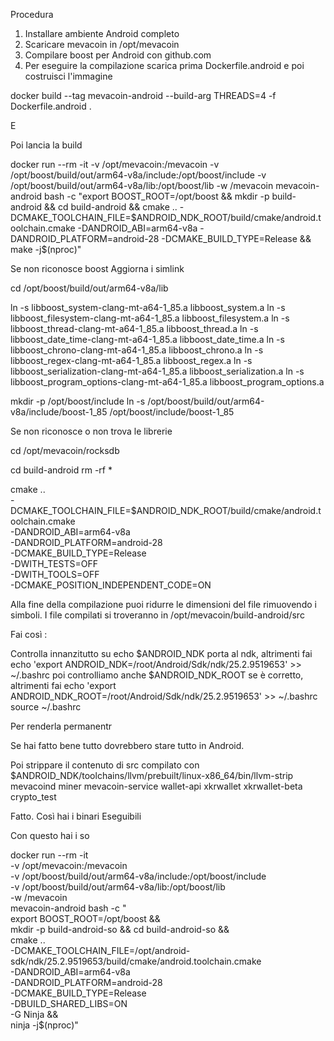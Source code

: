 Procedura 

1. Installare ambiente Android completo
2. Scaricare mevacoin in /opt/mevacoin
3. Compilare boost per Android con github.com
4. Per eseguire la compilazione scarica prima Dockerfile.android e poi costruisci l'immagine 

docker build --tag mevacoin-android --build-arg THREADS=4 -f Dockerfile.android .

E

Poi lancia la build

docker run --rm -it -v /opt/mevacoin:/mevacoin -v /opt/boost/build/out/arm64-v8a/include:/opt/boost/include -v /opt/boost/build/out/arm64-v8a/lib:/opt/boost/lib -w /mevacoin mevacoin-android bash -c "export BOOST_ROOT=/opt/boost && mkdir -p build-android && cd build-android && cmake .. -DCMAKE_TOOLCHAIN_FILE=$ANDROID_NDK_ROOT/build/cmake/android.toolchain.cmake -DANDROID_ABI=arm64-v8a -DANDROID_PLATFORM=android-28 -DCMAKE_BUILD_TYPE=Release && make -j$(nproc)"


Se non riconosce boost
Aggiorna i simlink

cd /opt/boost/build/out/arm64-v8a/lib

ln -s libboost_system-clang-mt-a64-1_85.a libboost_system.a
ln -s libboost_filesystem-clang-mt-a64-1_85.a libboost_filesystem.a
ln -s libboost_thread-clang-mt-a64-1_85.a libboost_thread.a
ln -s libboost_date_time-clang-mt-a64-1_85.a libboost_date_time.a
ln -s libboost_chrono-clang-mt-a64-1_85.a libboost_chrono.a
ln -s libboost_regex-clang-mt-a64-1_85.a libboost_regex.a
ln -s libboost_serialization-clang-mt-a64-1_85.a libboost_serialization.a
ln -s libboost_program_options-clang-mt-a64-1_85.a libboost_program_options.a



mkdir -p /opt/boost/include
ln -s /opt/boost/build/out/arm64-v8a/include/boost-1_85 /opt/boost/include/boost-1_85

Se non riconosce o non trova le librerie 

cd /opt/mevacoin/rocksdb


cd build-android
rm -rf *

cmake .. \
  -DCMAKE_TOOLCHAIN_FILE=$ANDROID_NDK_ROOT/build/cmake/android.toolchain.cmake \
  -DANDROID_ABI=arm64-v8a \
  -DANDROID_PLATFORM=android-28 \
  -DCMAKE_BUILD_TYPE=Release \
  -DWITH_TESTS=OFF \
  -DWITH_TOOLS=OFF \
  -DCMAKE_POSITION_INDEPENDENT_CODE=ON

Alla fine della compilazione puoi ridurre le dimensioni del file rimuovendo i simboli.
I file compilati si troveranno in /opt/mevacoin/build-android/src

Fai così :

Controlla innanzitutto su echo $ANDROID_NDK porta al ndk, altrimenti fai echo 'export ANDROID_NDK=/root/Android/Sdk/ndk/25.2.9519653' >> ~/.bashrc
poi controlliamo anche $ANDROID_NDK_ROOT  se è corretto, altrimenti fai echo 'export ANDROID_NDK_ROOT=/root/Android/Sdk/ndk/25.2.9519653' >> ~/.bashrc
source ~/.bashrc


Per renderla permanentr

Se hai fatto bene tutto dovrebbero stare tutto in Android. 

Poi strippare il contenuto di src compilato con $ANDROID_NDK/toolchains/llvm/prebuilt/linux-x86_64/bin/llvm-strip mevacoind miner mevacoin-service wallet-api xkrwallet xkrwallet-beta crypto_test

Fatto. Così hai i binari Eseguibili 

Con questo hai i so

docker run --rm -it \
-v /opt/mevacoin:/mevacoin \
-v /opt/boost/build/out/arm64-v8a/include:/opt/boost/include \
-v /opt/boost/build/out/arm64-v8a/lib:/opt/boost/lib \
-w /mevacoin \
mevacoin-android bash -c "\
export BOOST_ROOT=/opt/boost && \
mkdir -p build-android-so && cd build-android-so && \
cmake .. \
-DCMAKE_TOOLCHAIN_FILE=/opt/android-sdk/ndk/25.2.9519653/build/cmake/android.toolchain.cmake \
-DANDROID_ABI=arm64-v8a \
-DANDROID_PLATFORM=android-28 \
-DCMAKE_BUILD_TYPE=Release \
-DBUILD_SHARED_LIBS=ON \
-G Ninja && \
ninja -j$(nproc)"














